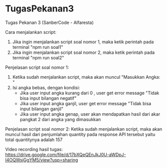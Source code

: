 # TugasPekanan3
Tugas Pekanan 3 (SanberCode - Alfaresta)

Cara menjalankan script:
1. Jika ingin menjalankan script soal nomor 1, maka ketik perintah pada terminal "npm run soal1"
2. Jika ingin menjalankan script soal nomor 2, maka ketik perintah pada terminal "npm run soal2"

Penjelasan script soal nomor 1:
1. Ketika sudah menjalankan script, maka akan muncul "Masukkan Angka: "
2. Isi angka bebas, dengan kondisi:
    - Jika user input angka kurang dari 0 , user get error message "Tidak bisa input bilangan negatif" 
    - Jika user input angka ganjil, user get error message "Tidak bisa input bilangan ganjil"
    - Jika user input angka genap, user akan mendapatkan hasil dari akar pangkat 2 dari angka yang dimasukkan

Penjelasan script soal nomor 2:
Ketika sudah menjalankan script, maka akan muncul hasil dari penjumlahan quantity pada response API tersebut yaitu total quantitynya adalah 157

Video recording hasil tugas: https://drive.google.com/file/d/17bXQeQEnJkJ0U-aWDpJ-I4OQWsjGgYM5/view?usp=sharing